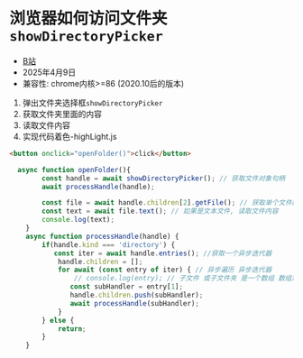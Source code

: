 # 浏览器如何访问文件夹```showDirectoryPicker```
- [B站](https://www.bilibili.com/video/BV1aUf8YZEcE)
- 2025年4月9日
- 兼容性: chrome内核>=86 (2020.10后的版本)
1. 弹出文件夹选择框```showDirectoryPicker```
2. 获取文件夹里面的内容
3. 读取文件内容
4. 实现代码着色-highLight.js
```html
<button onclick="openFolder()">click</button>
```
```Javascript
  async function openFolder(){
        const handle = await showDirectoryPicker(); // 获取文件对象句柄
        await processHandle(handle);

        const file = await handle.children[2].getFile(); // 获取单个文件的文件内容
        const text = await file.text(); // 如果是文本文件, 读取文件内容
        console.log(text); 
    }
    async function processHandle(handle) {
        if(handle.kind === 'directory') {
           const iter = await handle.entries(); //获取一个异步迭代器
            handle.children = [];
            for await (const entry of iter) { // 异步遍历 异步迭代器
                // console.log(entry); // 子文件 或子文件夹 是一个数组 数组第一项是文件(夹)名 第二项是句柄.
               const subHandler = entry[1];
               handle.children.push(subHandler);
               await processHandle(subHandler);
            }
        } else {
            return;
        }
    }
```
